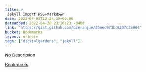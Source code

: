 ```yaml
---
title: > 
 Jekyll Import RSS-Markdown
date: 2022-04-05T13:24:29+00:00
dateadded: 2022-04-20 23:16:23 -0400
link: "https://gist.github.com/bzerangue/36eec973bc8207c38964"
bucket: Bookmarks
layout: urlnote
tags: ["digitalgardens", "jekyll"]
--- 
```

No Description
 <!-- end excerpt --> 
<div class='bucket'><a class='internal-link' href='/buckets/bookmarks'>Bookmarks</a></div> 
